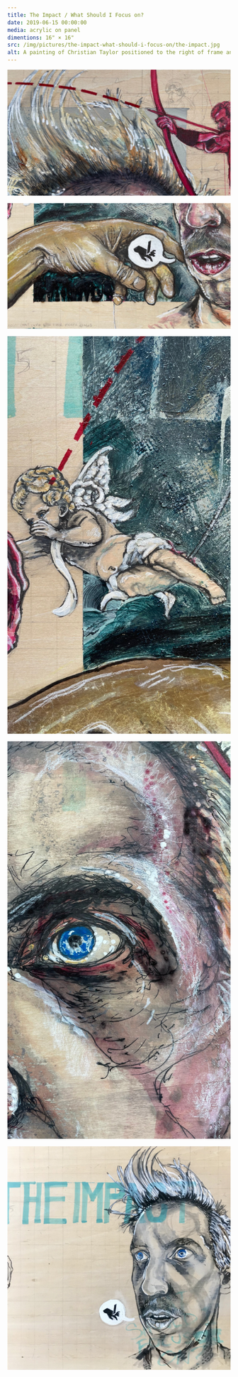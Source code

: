 ```yaml
---
title: The Impact / What Should I Focus on?
date: 2019-06-15 00:00:00
media: acrylic on panel
dimentions: 16" × 16"
src: /img/pictures/the-impact-what-should-i-focus-on/the-impact.jpg
alt: A painting of Christian Taylor positioned to the right of frame and gazing straight to the left. There is a golden hand reaching toward Christian and an word bubble eminating from Christian's mounth containing iconography of a hand being severed by a shard object. Above Christian's head there is a red archer drawing his bow and a red dashed line connecting the end of the bow's arrow and the head of a cherub. The cherub is covering it's mounth in the act of wispering into Christian's ear.
---
```


![](/img/pictures/the-impact-what-should-i-focus-on/the-impact-detail-02.jpg)

![](/img/pictures/the-impact-what-should-i-focus-on/the-impact-detail-01.jpg)

![](/img/pictures/the-impact-what-should-i-focus-on/the-impact-detail-03.jpg)

![](/img/pictures/the-impact-what-should-i-focus-on/the-impact-detail-04.jpg)

![](/img/pictures/the-impact-what-should-i-focus-on/the-impact-process-01.jpg)
